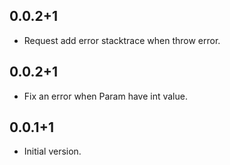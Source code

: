 ## 0.0.2+1

- Request add error stacktrace when throw error. 

## 0.0.2+1

- Fix an error when Param have int value.

## 0.0.1+1

- Initial version.
